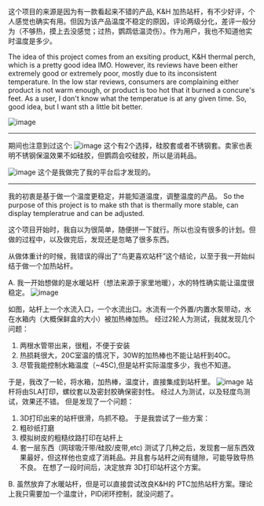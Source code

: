 这个项目的来源是因为有一款看起来不错的产品, K&H 加热站杆，有不少好评，个人感觉也确实有用。但因为该产品温度不稳定的原因，评论两级分化，差评一般分为（不够热，摸上去没感觉；过热，鹦鹉低温烫伤）。作为用户，我也不知道他实时温度是多少。

The idea of this project comes from an exsiting product, K&H thermal perch, which is a pretty good idea IMO. However, its reviews have been either extremely good or extremely poor, mostly due to its inconsistent temperature. In the low star reviews, consumers are complaining either product is not warm enough, or product is too hot that it burned a concure's feet. As a user, I don't know what the temperatue is at any given time. So, good idea, but I want sth a little bit better.

![image](https://user-images.githubusercontent.com/1382734/216394509-73d11a27-817f-42f5-8a2e-8797cb25eaf5.png)


--------------------------------

期间也注意到过这个:
![image](https://user-images.githubusercontent.com/1382734/216998655-c9d83915-6c71-48a7-b8c1-56735950deed.png)
这个有2个选择，硅胶套或者不锈钢套。卖家也表明不锈钢保温效果不如硅胶，但鹦鹉会咬硅胶，所以是消耗品。

![image](https://user-images.githubusercontent.com/1382734/216999318-a674b5d0-ee39-4c8e-a9f2-b08e823a353e.png)
这个是我做完了我的平台后才发现的。

---------------------------------------


我的初衷是基于做一个温度更稳定，并能知道温度，调整温度的产品。
So the purpose of this project is to make sth that is thermally more stable, can display templeratrue and can be adjusted.

这个项目开始时，我自以为很简单，随便拼一下就行。所以也没有很多的计划。但做的过程中，以及做完后，发现还是忽略了很多东西。

从做体重计的时候，我错误的得出了“鸟更喜欢站杆”这个结论，以至于我一开始纠结于做一个加热站杆。

A. 我一开始想做的是水暖站杆（想法来源于家里地暖），水的特性确实能让温度很稳定。
![image](https://user-images.githubusercontent.com/1382734/217002036-5b0dd2e6-5b75-4d1b-b261-a3caefaf3fbb.png)

如图，站杆上一个水流入口，一个水流出口。水流有一个外置/内置水泵带动，水在水箱内（大概保鲜盒的大小）被加热棒加热。
经过2轮人为测试，我就发现几个问题：
1. 两根水管带出来，很粗，不便于安装
2. 热损耗很大，20C室温的情况下，30W的加热棒也不能让站杆到40C。
3. 尽管我能控制水箱温度（~45C),但是站杆实际温度多少，我也不知道。

于是，我改了一轮，将水箱，加热棒，温度计，直接集成到站杆里。
![image](https://user-images.githubusercontent.com/1382734/217003808-a069c635-3005-4b4c-8c07-f2ff547b5dfe.png)
站杆将由SLA打印，螺纹套以及密封胶确保密封性。
经过人为测试，以及轻度鸟测试，效果还不错。
但是发现了一个问题：
1. 3D打印出来的站杆很滑，鸟抓不稳。
于是我尝试了一些方案：
1. 粗砂纸打磨
2. 模拟树皮的粗糙纹路打印在站杆上
3. 套一层东西（网球吸汗带/硅胶/皮带,etc)
测试了几种之后，发现套一层东西效果最好，但这样他也变成了消耗品。并且套与站杆之间有缝隙，可能导致导热不良。
在想了一段时间后，决定放弃 3D打印站杆这个方案。

B. 虽然放弃了水暖站杆，但是可以直接尝试改良K&H的 PTC加热站杆方案。理论上我只需要加一个温度计，PID闭环控制，就没问题了。


